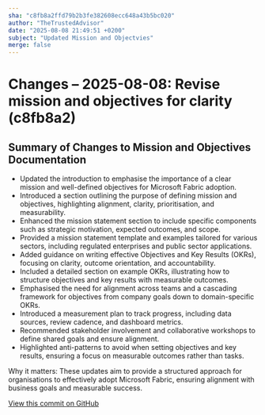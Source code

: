 ```yaml
---
sha: "c8fb8a2ffd79b2b3fe382608ecc648a43b5bc020"
author: "TheTrustedAdvisor"
date: "2025-08-08 21:49:51 +0200"
subject: "Updated Mission and Objectvies"
merge: false
---
```


# Changes – 2025-08-08: Revise mission and objectives for clarity (c8fb8a2)

## Summary of Changes to Mission and Objectives Documentation

- Updated the introduction to emphasise the importance of a clear mission and well-defined objectives for Microsoft Fabric adoption.
- Introduced a section outlining the purpose of defining mission and objectives, highlighting alignment, clarity, prioritisation, and measurability.
- Enhanced the mission statement section to include specific components such as strategic motivation, expected outcomes, and scope.
- Provided a mission statement template and examples tailored for various sectors, including regulated enterprises and public sector applications.
- Added guidance on writing effective Objectives and Key Results (OKRs), focusing on clarity, outcome orientation, and accountability.
- Included a detailed section on example OKRs, illustrating how to structure objectives and key results with measurable outcomes.
- Emphasised the need for alignment across teams and a cascading framework for objectives from company goals down to domain-specific OKRs.
- Introduced a measurement plan to track progress, including data sources, review cadence, and dashboard metrics.
- Recommended stakeholder involvement and collaborative workshops to define shared goals and ensure alignment.
- Highlighted anti-patterns to avoid when setting objectives and key results, ensuring a focus on measurable outcomes rather than tasks.

Why it matters: These updates aim to provide a structured approach for organisations to effectively adopt Microsoft Fabric, ensuring alignment with business goals and measurable success.

[View this commit on GitHub](https://github.com/TheTrustedAdvisor/FabricAdoptionFramework/commit/c8fb8a2ffd79b2b3fe382608ecc648a43b5bc020)

